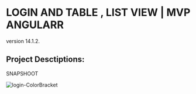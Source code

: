 # LOGIN AND TABLE , LIST VIEW | MVP ANGULARR
version 14.1.2.


## Project Desctiptions:

SNAPSHOOT


![login-ColorBracket](https://user-images.githubusercontent.com/38654469/185423410-6387b425-3bf3-4f60-9adc-c931334b8055.PNG)

